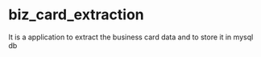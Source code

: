 # biz_card_extraction
It is a application to extract the business card data and to store it in mysql db
